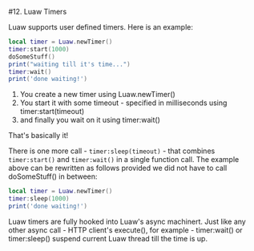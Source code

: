 #12. Luaw Timers

Luaw supports user defined timers. Here is an example:

```lua
local timer = Luaw.newTimer()
timer:start(1000)
doSomeStuff()
print("waiting till it's time...")
timer:wait()
print('done waiting!')
```

1. You create a new timer using Luaw.newTimer()
2. You start it with some timeout - specified in milliseconds using timer:start(timeout)
3.  and finally you wait on it using timer:wait()

That's basically it!

There is one more call - `timer:sleep(timeout)` - that combines `timer:start()` and `timer:wait()` in a single function call. The example above can be rewritten as follows provided we did not have to call doSomeStuff() in between:

```lua
local timer = Luaw.newTimer()
timer:sleep(1000)
print('done waiting!')
```

Luaw timers are fully hooked into Luaw's async machinert. Just like any other async call - HTTP client's execute(), for example - timer:wait() or timer:sleep() suspend current Luaw thread till the time is up.